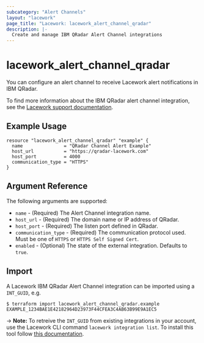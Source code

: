 ```yaml
---
subcategory: "Alert Channels"
layout: "lacework"
page_title: "Lacework: lacework_alert_channel_qradar"
description: |-
  Create and manage IBM QRadar Alert Channel integrations
---
```


# lacework\_alert\_channel\_qradar

You can configure an alert channel to receive Lacework alert notifications in IBM QRadar.

To find more information about the IBM QRadar alert channel integration, see the [Lacework support documentation](https://support.lacework.com/hc/en-us/articles/360056898693-IBM-QRadar).

## Example Usage

```hcl
resource "lacework_alert_channel_qradar" "example" {
  name               = "QRadar Channel Alert Example"
  host_url           = "https://qradar-lacework.com"
  host_port          = 4000
  communication_type = "HTTPS"
}
```

## Argument Reference

The following arguments are supported:

* `name` - (Required) The Alert Channel integration name.
* `host_url` - (Required) The domain name or IP address of QRadar.
* `host_port` - (Required) The listen port defined in QRadar.
* `communication_type` - (Required) The communication protocol used. Must be one of `HTTPS` or `HTTPS Self Signed Cert`. 
* `enabled` - (Optional) The state of the external integration. Defaults to `true`.

## Import

A Lacework IBM QRadar Alert Channel integration can be imported using a `INT_GUID`, e.g.

```
$ terraform import lacework_alert_channel_qradar.example EXAMPLE_1234BAE1E42182964D23973F44CFEA3C4AB63B99E9A1EC5
```
-> **Note:** To retreive the `INT_GUID` from existing integrations in your account, use the
	Lacework CLI command `lacework integration list`. To install this tool follow
	[this documentation](https://github.com/lacework/go-sdk/wiki/CLI-Documentation#installation).
